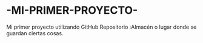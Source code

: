 # -MI-PRIMER-PROYECTO-
Mi primer proyecto utilizando GitHub 
Repositorio :Almacén o lugar donde se guardan ciertas cosas.
